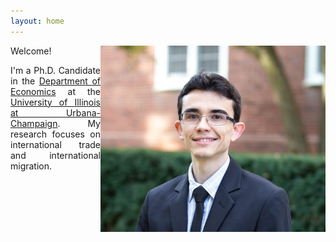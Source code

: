 ```yaml
---
layout: home
---
```


 <style>
   p.ex1 {
     max-width: 310px;
    }
 </style>

 <img src="./files/profile.jpg" alt="profile" style="width: 360px;" align="right" />

Welcome! <br/>
<p style="text-align:justify" class="ex1">I'm a Ph.D. Candidate in the <a href="http://www.economics.illinois.edu" target="_blank">Department of Economics</a> at the <a href="https://illinois.edu/" target="_blank">University of Illinois at Urbana-Champaign</a>. My research focuses on international trade and international migration.</p>


